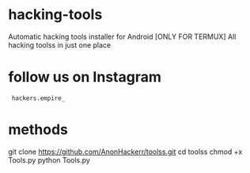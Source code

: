 # hacking-tools

Automatic hacking tools installer for Android [ONLY FOR TERMUX]
All hacking toolss in just one place
 # follow us on Instagram
     hackers.empire_

# methods
git clone https://github.com/AnonHackerr/toolss.git
cd toolss
chmod +x Tools.py
python Tools.py
